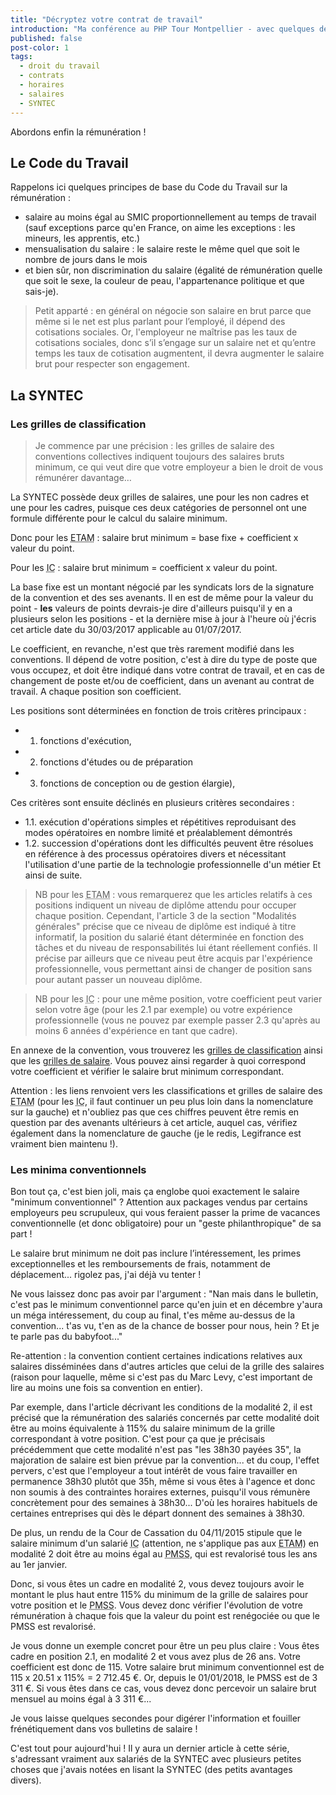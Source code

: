 ```yaml
---
title: "Décryptez votre contrat de travail"
introduction: "Ma conférence au PHP Tour Montpellier - avec quelques détails en plus. Contrats, horaires, salaires avec un focus sur la SYNTEC"
published: false
post-color: 1
tags:
  - droit du travail
  - contrats
  - horaires
  - salaires
  - SYNTEC
---
```


Abordons enfin la rémunération ! 

## Le Code du Travail

Rappelons ici quelques principes de base du Code du Travail sur la rémunération : 
 - salaire au moins égal au SMIC proportionnellement au temps de travail (sauf exceptions parce qu'en France, on aime les exceptions : les mineurs, les apprentis, etc.)
 - mensualisation du salaire : le salaire reste le même quel que soit le nombre de jours dans le mois
 - et bien sûr, non discrimination du salaire (égalité de rémunération quelle que soit le sexe, la couleur de peau, l'appartenance politique et que sais-je). 

> Petit apparté : en général on négocie son salaire en brut parce que même si le net est plus parlant pour l’employé, il dépend des cotisations sociales. Or, l'employeur ne maîtrise pas les taux de cotisations sociales, donc s’il s’engage sur un salaire net et qu’entre temps les taux de cotisation augmentent, il devra augmenter le salaire brut pour respecter son engagement. 

## La SYNTEC

### Les grilles de classification

> Je commence par une précision : les grilles de salaire des conventions collectives indiquent toujours des salaires bruts minimum, ce qui veut dire que votre employeur a bien le droit de vous rémunérer davantage…

La SYNTEC possède deux grilles de salaires, une pour les non cadres et une pour les cadres, puisque ces deux catégories de personnel ont une formule différente pour le calcul du salaire minimum. 

Donc pour les <abbr title="Employés, Techniciens et Agents de Maîtrise">ETAM</abbr> : salaire brut minimum = base fixe + coefficient x valeur du point.

Pour les <abbr title="Ingénieurs et cadres">IC</abbr> : salaire brut minimum = coefficient x valeur du point.

La base fixe est un montant négocié par les syndicats lors de la signature de la convention et des ses avenants. Il en est de même pour la valeur du point - **les** valeurs de points devrais-je dire d'ailleurs puisqu'il y en a plusieurs selon les positions - et la dernière mise à jour à l'heure où j'écris cet article date du 30/03/2017 applicable au 01/07/2017. 

Le coefficient, en revanche, n'est que très rarement modifié dans les conventions. Il dépend de votre position, c'est à dire du type de poste que vous occupez, et doit être indiqué dans votre contrat de travail, et en cas de changement de poste et/ou de coefficient, dans un avenant au contrat de travail. A chaque position son coefficient.

Les positions sont déterminées en fonction de trois critères principaux : 
 - 1. fonctions d'exécution, 
 - 2. fonctions d'études ou de préparation
 - 3. fonctions de conception ou de gestion élargie), 

Ces critères sont ensuite déclinés en plusieurs critères secondaires : 
 - 1.1. exécution d'opérations simples et répétitives reproduisant des modes opératoires en nombre limité et préalablement démontrés
 - 1.2. succession d'opérations dont les difficultés peuvent être résolues en référence à des processus opératoires divers et nécessitant l'utilisation d'une partie de la technologie professionnelle d'un métier
Et ainsi de suite. 

> NB pour les <abbr title="Employés, Techniciens et Agents de Maîtrise">ETAM</abbr> : vous remarquerez que les articles relatifs à ces positions indiquent un niveau de diplôme attendu pour occuper chaque position. Cependant, l'article 3 de la section "Modalités générales" précise que ce niveau de diplôme est indiqué à titre informatif, la position du salarié étant déterminée en fonction des tâches et du niveau de responsabilités lui étant réellement confiés. Il précise par ailleurs que ce niveau peut être acquis par l'expérience professionnelle, vous permettant ainsi de changer de position sans pour autant passer un nouveau diplôme. 

> NB pour les <abbr title="Ingénieurs et cadres">IC</abbr> : pour une même position, votre coefficient peut varier selon votre âge (pour les 2.1 par exemple) ou votre expérience professionnelle (vous ne pouvez par exemple passer 2.3 qu'après au moins 6 années d'expérience en tant que cadre). 

En annexe de la convention, vous trouverez les [grilles de classification](https://www.legifrance.gouv.fr/affichIDCC.do?cidTexte=KALITEXT000005679903&idSectionTA=KALISCTA000005724161&idConvention=KALICONT000005635173&dateTexte=29990101) ainsi que les [grilles de salaire](https://www.legifrance.gouv.fr/affichIDCC.do;jsessionid=F458E7E60355D32452E881E06AF72B8A.tplgfr25s_1?idSectionTA=KALISCTA000035330683&cidTexte=KALITEXT000035330676&idConvention=KALICONT000005635173&dateTexte=29990101). Vous pouvez ainsi regarder à quoi correspond votre coefficient et vérifier le salaire brut minimum correspondant. 

Attention : les liens renvoient vers les classifications et grilles de salaire des <abbr title="Employés, Techniciens et Agents de Maîtrise">ETAM</abbr> (pour les <abbr title="Ingénieurs et cadres">IC</abbr>, il faut continuer un peu plus loin dans la nomenclature sur la gauche) et n'oubliez pas que ces chiffres peuvent être remis en question par des avenants ultérieurs à cet article, auquel cas, vérifiez également dans la nomenclature de gauche (je le redis, Legifrance est vraiment bien maintenu !). 

### Les minima conventionnels

Bon tout ça, c'est bien joli, mais ça englobe quoi exactement le salaire "minimum conventionnel" ? Attention aux packages vendus par certains employeurs peu scrupuleux, qui vous feraient passer la prime de vacances conventionnelle (et donc obligatoire) pour un "geste philanthropique" de sa part !

Le salaire brut minimum ne doit pas inclure l’intéressement, les primes exceptionnelles et les remboursements de frais, notamment de déplacement... rigolez pas, j'ai déjà vu tenter !

Ne vous laissez donc pas avoir par l'argument : "Nan mais dans le bulletin, c'est pas le minimum conventionnel parce qu'en juin et en décembre y'aura un méga intéressement, du coup au final, t'es même au-dessus de la convention... t'as vu, t'en as de la chance de bosser pour nous, hein ? Et je te parle pas du babyfoot..." 

Re-attention : la convention contient certaines indications relatives aux salaires disséminées dans d'autres articles que celui de la grille des salaires (raison pour laquelle, même si c'est pas du Marc Levy, c'est important de lire au moins une fois sa convention en entier). 

Par exemple, dans l'article décrivant les conditions de la modalité 2, il est précisé que la rémunération des salariés concernés par cette modalité doit être au moins équivalente à 115% du salaire minimum de la grille correspondant à votre position. C'est pour ça que je précisais précédemment que cette modalité n'est pas "les 38h30 payées 35", la majoration de salaire est bien prévue par la convention... et du coup, l'effet pervers, c'est que l'employeur a tout intérêt de vous faire travailler en permanence 38h30 plutôt que 35h, même si vous êtes à l'agence et donc non soumis à des contraintes horaires externes, puisqu'il vous rémunère concrètement pour des semaines à 38h30... D'où les horaires habituels de certaines entreprises qui dès le départ donnent des semaines à 38h30. 

De plus, un rendu de la Cour de Cassation du 04/11/2015 stipule que le salaire minimum d'un salarié <abbr title="Ingénieurs et cadres">IC</abbr> (attention, ne s'applique pas aux <abbr title="Employés, Techniciens et Agents de Maîtrise">ETAM</abbr>) en modalité 2 doit être au moins égal au <abbr title="Plafond Mensuel de la Sécurité Sociale">PMSS</abbr>, qui est revalorisé tous les ans au 1er janvier. 

Donc, si vous êtes un cadre en modalité 2, vous devez toujours avoir le montant le plus haut entre 115% du minimum de la grille de salaires pour votre position et le <abbr title="Plafond Mensuel de la Sécurité Sociale">PMSS</abbr>. Vous devez donc vérifier l'évolution de votre rémunération à chaque fois que la valeur du point est renégociée ou que le PMSS est revalorisé. 

Je vous donne un exemple concret pour être un peu plus claire : 
Vous êtes cadre en position 2.1, en modalité 2 et vous avez plus de 26 ans. Votre coefficient est donc de 115. Votre salaire brut minimum conventionnel est de 115 x 20.51 x 115% = 2 712.45 €. 
Or, depuis le 01/01/2018, le PMSS est de 3 311 €. Si vous êtes dans ce cas, vous devez donc percevoir un salaire brut mensuel au moins égal à 3 311 €... 

Je vous laisse quelques secondes pour digérer l'information et fouiller frénétiquement dans vos bulletins de salaire !


C'est tout pour aujourd'hui ! Il y aura un dernier article à cette série, s'adressant vraiment aux salariés de la SYNTEC avec plusieurs petites choses que j'avais notées en lisant la SYNTEC (des petits avantages divers). 




